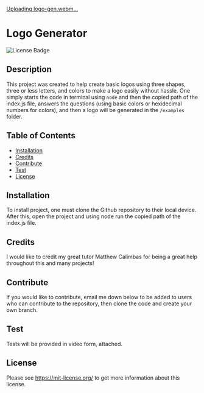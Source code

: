 [Uploading logo-gen.webm…]()
# Logo Generator

  ![License Badge](https://img.shields.io/badge/License-MIT-green.svg)

  ## Description

  This project was created to help create basic logos using three shapes, three or less letters, and colors to make a logo easily without hassle. One simply starts the code in terminal using `node` and then the copied path of the index.js file, answers the questions (using basic colors or hexidecimal numbers for colors), and then a logo will be generated in the `/examples` folder.

  ## Table of Contents
  - [Installation](#installation)
  - [Credits](#credits)
  - [Contribute](#contribute)
  - [Test](#test)
  - [License](#license)

  ## Installation

  To install project, one must clone the Github repository to their local device. After this, open the project and using node run the copied path of the index.js file.

  ## Credits

  I would like to credit my great tutor Matthew Calimbas for being a great help throughout this and many projects!

  ## Contribute

  If you would like to contribute, email me down below to be added to users who can contribute to the repository, then clone the code and create your own branch.

  ## Test
  
  Tests will be provided in video form, attached.
  
  ## License
  
  Please see https://mit-license.org/ to get more information about this license.
